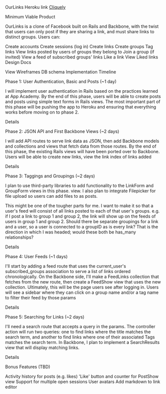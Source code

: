 OurLinks
Heroku link
[Cliquely](https://www.cliquely.io)

Minimum Viable Product

OurLinks is a clone of Facebook built on Rails and Backbone, with the twist that users can only post if they are sharing a link, and must share links to distinct groups. Users can:

 Create accounts
 Create sessions (log in)
 Create links
 Create groups
 Tag links
 View links posted by users of groups they belong to
 Join a group (if invited)
 View a feed of subscribed groups' links
 Like a link
 View Liked links
Design Docs

View Wireframes
DB schema
Implementation Timeline

Phase 1: User Authentication, Basic and Posts (~1 day)

I will implement user authentication in Rails based on the practices learned at App Academy. By the end of this phase, users will be able to create posts and posts using simple text forms in Rails views. The most important part of this phase will be pushing the app to Heroku and ensuring that everything works before moving on to phase 2.

Details

Phase 2: JSON API and First Backbone Views (~2 days)

I will add API routes to serve link data as JSON, then add Backbone models and collections and views that fetch data from those routes. By the end of this phase, the existing Rails views will have been ported over to Backbone. Users will be able to create new links, view the link index of links added

Details

Phase 3: Taggings and Groupings (~2 days)

I plan to use third-party libraries to add functionality to the LinkForm and GroupForm views in this phase. view. I also plan to integrate Filepicker for file upload so users can add files to as posts.

This might be one of the tougher parts for me. I want to make it so that a user's feed will consist of all links posted to each of that user's groups. e.g. if I post a link to group 1 and group 2, the link will show up on the feeds of users in group 1 and group 2. Should there be separate groupings for a link and a user, so a user is connected to a groupID as is every link? That is the direction in which I was headed; would these both be has_many relationships?

Details

Phase 4: User Feeds (~1 days)

I'll start by adding a feed route that uses the current_user's subscribed_groups association to serve a list of links ordered chronologically. On the Backbone side, I'll make a FeedLinks collection that fetches from the new route, then create a FeedShow view that uses the new collection. Ultimately, this will be the page users see after logging in. Users will see a sidebar where they can click on a group name and/or a tag name to filter their feed by those params

Details

Phase 5: Searching for Links (~2 days)

I'll need a search route that accepts a query in the params. The controller action will run two queries: one to find links where the title matches the search term, and another to find links where one of their associated Tags matches the search term. In Backbone, I plan to implement a SearchResults view that will display matching links.

Details

Bonus Features (TBD)

 Activity history for posts (e.g. likes)
 'Like' button and counter for PostShow view
 Support for multiple open sessions
 User avatars
 Add markdown to link editor
